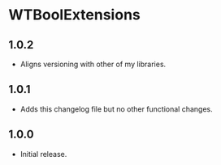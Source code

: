 # WTBoolExtensions

## 1.0.2

- Aligns versioning with other of my libraries.

## 1.0.1

- Adds this changelog file but no other functional changes.

## 1.0.0

- Initial release.
